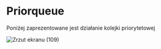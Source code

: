 # Priorqueue
Poniżej zaprezentowane jest działanie kolejki priorytetowej


![Zrzut ekranu (109)](https://github.com/karol2432/Priorqueue-in-C-C-/assets/109307364/58d75aa5-717e-4be3-9c6d-5332a0e94a39)
